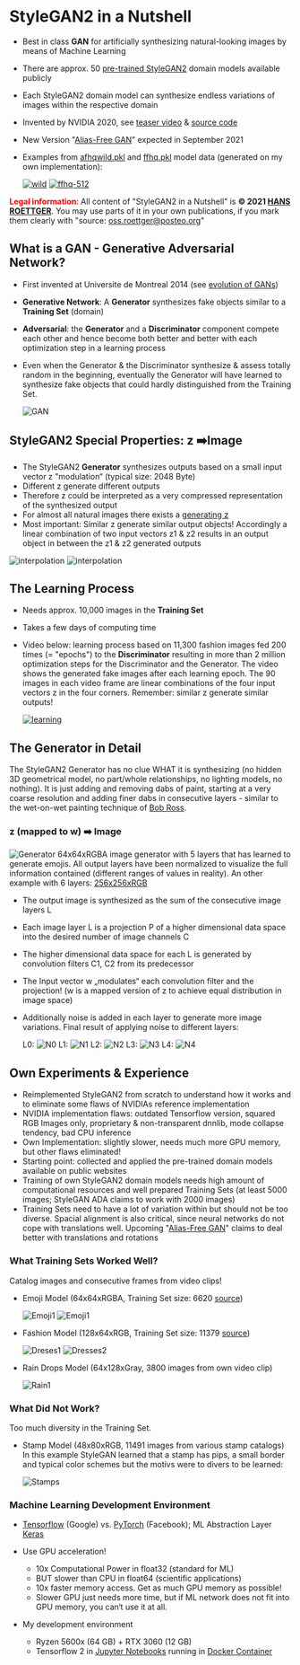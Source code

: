# StyleGAN2 in a Nutshell

* Best in class **GAN** for artificially synthesizing natural-looking images by means of Machine Learning 
* There are approx. 50 [pre-trained StyleGAN2](https://www.opensourceagenda.com/projects/awesome-pretrained-stylegan2) domain models available publicly
* Each StyleGAN2 domain model can synthesize endless variations of images within the respective domain
* Invented by NVIDIA 2020, see [teaser video](https://www.youtube.com/watch?v=9QuDh3W3lOY) & [source code](https://github.com/NVlabs/stylegan2-ada)
* New Version "[Alias-Free GAN](https://nvlabs.github.io/alias-free-gan/)" expected in September 2021
* Examples from [afhqwild.pkl](https://nvlabs-fi-cdn.nvidia.com/stylegan2-ada/pretrained/) and [ffhq.pkl](https://nvlabs-fi-cdn.nvidia.com/stylegan2-ada/pretrained/) model data (generated on my own implementation):

  [![wild](./media/wild2c.gif)](./media/wild.mp4) [![ffhq-512](./media/ffhq2c.gif)](./media/ffhq.mp4)
  


<span style="color: red">**Legal information**</span>:
All content of "StyleGAN2 in a Nutshell" is **© 2021 [HANS ROETTGER](mailto:oss.roettger@posteo.org)**. You may use parts of it in your own publications, if you mark them clearly with "source: oss.roettger@posteo.org"

## What is a GAN - Generative Adversarial Network?
* First invented at Universite de Montreal 2014 (see [evolution of GANs](https://github.com/marload/GANs-TensorFlow2))
* **Generative Network**: A **Generator** synthesizes fake objects similar to a **Training Set** (domain)
* **Adversarial**: the **Generator** and a **Discriminator** component compete each other and hence become both better and better with each optimization step in a learning process
* Even when the Generator & the Discriminator synthesize & assess totally random in the beginning, eventually the Generator will have learned to synthesize fake objects that could hardly distinguished from the Training Set. 

  ![GAN](./media/GAN.png)

## StyleGAN2 Special Properties: z ➡️Image

* The StyleGAN2 **Generator** synthesizes outputs based on a small input vector z "modulation“ (typical size: 2048 Byte)
* Different z generate different outputs
* Therefore z could be interpreted as a very compressed representation of the synthesized output
* For almost all natural images there exists a [generating z](https://github.com/oss-roettger/HR_Encoder)
* Most important: Similar z generate similar output objects! Accordingly a linear combination of two input vectors z1 & z2 results in an output object in between the z1 &  z2 generated outputs 

![interpolation](./media/interpolation.gif) ![interpolation](./media/interpolation.png)


## The Learning Process

* Needs approx. 10,000 images in the **Training Set**
* Takes a few days of computing time 
* Video below: learning process based on 11,300 fashion images fed 200 times (= "epochs") to the **Discriminator** resulting in more than 2 million optimization steps for the Discriminator and the Generator. The video shows the generated fake images after each learning epoch. The 90 images in each video frame are linear combinations of the four input vectors z in the four corners. Remember: similar z generate similar outputs!

  [![learning](./media/dresses_learning2c.gif)](./media/dresses_learning1.mp4)

## The Generator in Detail

The StyleGAN2 Generator has no clue WHAT it is synthesizing (no hidden 3D geometrical model, no part/whole relationships, no lighting models, no nothing). It is just adding and removing dabs of paint, starting at a very coarse resolution and adding finer dabs in consecutive layers - similar to the wet-on-wet painting technique of [Bob Ross](https://en.wikipedia.org/wiki/Bob_Ross).

### z (mapped to w) ➡️ Image

![Generator](./media/generator_frog.png)
64x64xRGBA image generator with 5 layers that has learned to generate emojis. All output layers have been normalized to visualize the full information contained (different ranges of values in reality). An other example with 6 layers: [256x256xRGB](./media/generator_ffhq.png)

* The output image is synthesized as the sum of the consecutive image layers L
* Each image layer L is a projection P of a higher dimensional data space into the desired number of image channels C
* The higher dimensional data space for each L is generated by convolution filters C1, C2 from its predecessor
* The Input vector w „modulates“ each convolution filter and the projection! (w is a mapped version of z to achieve equal distribution in image space)
* Additionally noise is added in each layer to generate more image variations. Final result of applying noise to different layers:

  L0: ![N0](./media/noise0.gif) L1: ![N1](./media/noise1.gif) L2: ![N2](./media/noise2.gif) L3: ![N3](./media/noise3.gif) L4: ![N4](./media/noise4.gif)

## Own Experiments & Experience
* Reimplemented StyleGAN2 from scratch to understand how it works and to eliminate some flaws of NVIDIAs reference implementation
* NVIDIA implementation flaws: outdated Tensorflow version, squared RGB Images only, proprietary & non-transparent dnnlib, mode collapse tendency, bad CPU inference
* Own Implementation: slightly slower, needs much more GPU memory, but other flaws eliminated!
* Starting point: collected and applied the pre-trained domain models available on public websites
* Training of own StyleGAN2 domain models needs high amount of computational resources and well prepared Training Sets (at least 5000 images; StyleGAN ADA claims to work with 2000 images)
* Training Sets need to have a lot of variation within but should not be too diverse. Spacial alignment is also critical, since neural networks do not cope with translations well. Upcoming  "[Alias-Free GAN](https://nvlabs.github.io/alias-free-gan/)" claims to deal better with translations and rotations

### What Training Sets Worked Well?
Catalog images and consecutive frames from video clips!

* Emoji Model (64x64xRGBA, Training Set size: 6620 [source](https://emojipedia.org/))

  ![Emoji1](./media/Face2_64x64_Mc.gif) ![Emoji1](./media/Face2_64x64c.gif)
  
* Fashion Model (128x64xRGB, Training Set size: 11379 [source](https://vision.cs.ubc.ca/datasets/fashion/))

  ![Dreses1](./media/interpolation.gif) ![Dresses2](./media/Dresses_200_128x64c.gif)
  
* Rain Drops Model (64x128xGray, 3800 images from own video clip)

  ![Rain1](./media/Rain_150_64x128Fc.gif)
  

### What Did Not Work?
Too much diversity in the Training Set.

* Stamp Model (48x80xRGB, 11491 images from various stamp catalogs)
  In this example StyleGAN  learned that a stamp has pips, a small border and typical color schemes but the motivs were to divers to be learned:
  
  ![Stamps](./media/Stamps_91_48x80c.gif)

### Machine Learning Development Environment

* [Tensorflow](https://www.tensorflow.org/) (Google) vs. [PyTorch](https://pytorch.org/) (Facebook); ML Abstraction Layer [Keras](https://keras.io/about/)
* Use GPU acceleration!
  - 10x Computational Power in float32 (standard for ML)
  - BUT slower than CPU in float64 (scientific applications)
  - 10x faster memory access. Get as much GPU memory as possible!
  - Slower GPU just needs more time, but if ML network does not fit into GPU memory, you can‘t use it at all. 

* My development environment
  - Ryzen 5600x (64 GB) + RTX 3060 (12 GB)
  - Tensorflow 2 in [Jupyter Notebooks](https://jupyter.org/) running in [Docker Container](https://www.docker.com/resources/what-container)
